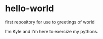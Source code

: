 # hello-world
first repository for use to greetings of world

I'm Kyle and I'm here to exercize my pythons.
